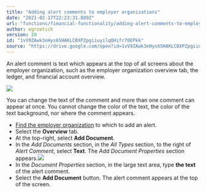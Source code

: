 ```yaml
---
title: "Adding alert comments to employer organizations"
date: "2021-02-17T22:23:31.889Z"
url: "functions/financial-functionality/adding-alert-comments-to-employer-organizations.html"
author: egrzetich
version: 20
id: "1vV9ZAwk3eHys6SHAKLCBXPZpgiiuyilqQHifr7OEPkk"
source: "https://drive.google.com/open?id=1vV9ZAwk3eHys6SHAKLCBXPZpgiiuyilqQHifr7OEPkk"
---
```

An alert comment is text which appears at the top of all screens about the employer organization, such as the employer organization overview tab, the ledger, and financial account overview.

![](adding-alert-comments-to-employer-organizations.images/image1.png)

You can change the text of the comment and more than one comment can appear at once. You cannot change the color of the text, the color of the text background, nor where the comment appears.

* [Find the employer organization](finding-employer-organizations.html) to which to add an alert.
* Select the <strong>Overview</strong> tab.
* At the top-right, select <strong>Add Document</strong>.
* In the <em>Add Documents</em> section, in the <em>All Types</em> section, to the right of <em>Alert Comment</em>, select <strong>Text</strong>. The <em>Add Document Properties</em> section appears.![](adding-alert-comments-to-employer-organizations.images/image2.png)
* In the <em>Document Properties</em> section, in the large text area, type <strong>the text</strong> of the alert comment.
* Select the <strong>Add Document</strong> button. The alert comment appears at the top of the screen.



